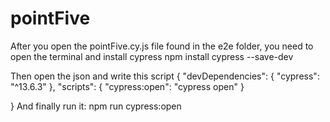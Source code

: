 # pointFive

After you open the pointFive.cy.js file found in the e2e folder, you need to open the terminal and install cypress npm install cypress --save-dev

Then open the json and write this script { "devDependencies": { "cypress": "^13.6.3" }, "scripts": { "cypress:open": "cypress open" }

} And finally run it: npm run cypress:open
